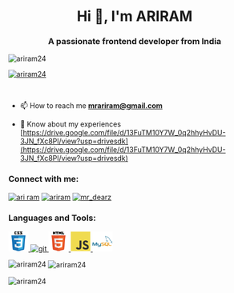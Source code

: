 <h1 align="center">Hi 👋, I'm ARIRAM</h1>
<h3 align="center">A passionate frontend developer from India</h3>

<p align="left"> <img src="https://komarev.com/ghpvc/?username=ariram24&label=Profile%20views&color=0e75b6&style=flat" alt="ariram24" /> </p>

<p align="left"> <a href="https://github.com/ryo-ma/github-profile-trophy"><img src="https://github-profile-trophy.vercel.app/?username=ariram24" alt="ariram24" /></a> </p>

<p align="left"> <a href="https://twitter.com/" target="blank"><img src="https://img.shields.io/twitter/follow/?logo=twitter&style=for-the-badge" alt="" /></a> </p>

- 📫 How to reach me **mrariram@gmail.com**

- 📄 Know about my experiences [https://drive.google.com/file/d/13FuTM10Y7W_0q2hhyHvDU-3JN_fXc8Pl/view?usp=drivesdk](https://drive.google.com/file/d/13FuTM10Y7W_0q2hhyHvDU-3JN_fXc8Pl/view?usp=drivesdk)

<h3 align="left">Connect with me:</h3>
<p align="left">
<a href="https://www.linkedin.com/in/ari-ram-32b4202b0?utm_source=share&utm_campaign=share_via&utm_content=profile&utm_medium=android_app" target="blank"><img align="center" src="https://raw.githubusercontent.com/rahuldkjain/github-profile-readme-generator/master/src/images/icons/Social/linked-in-alt.svg" alt="ari ram" height="30" width="40" /></a>
<a href="https://www.facebook.com/ari.ram.96199?mibextid=2JQ9oc" target="blank"><img align="center" src="https://raw.githubusercontent.com/rahuldkjain/github-profile-readme-generator/master/src/images/icons/Social/facebook.svg" alt="ariram" height="30" width="40" /></a>
<a href="https://www.instagram.com/mr_dearz?igsh=N294YTdmZG1pODlo" target="blank"><img align="center" src="https://raw.githubusercontent.com/rahuldkjain/github-profile-readme-generator/master/src/images/icons/Social/instagram.svg" alt="mr_dearz" height="30" width="40" /></a>
</p>

<h3 align="left">Languages and Tools:</h3>
<p align="left"> <a href="https://www.w3schools.com/css/" target="_blank" rel="noreferrer"> <img src="https://raw.githubusercontent.com/devicons/devicon/master/icons/css3/css3-original-wordmark.svg" alt="css3" width="40" height="40"/> </a> <a href="https://git-scm.com/" target="_blank" rel="noreferrer"> <img src="https://www.vectorlogo.zone/logos/git-scm/git-scm-icon.svg" alt="git" width="40" height="40"/> </a> <a href="https://www.w3.org/html/" target="_blank" rel="noreferrer"> <img src="https://raw.githubusercontent.com/devicons/devicon/master/icons/html5/html5-original-wordmark.svg" alt="html5" width="40" height="40"/> </a> <a href="https://developer.mozilla.org/en-US/docs/Web/JavaScript" target="_blank" rel="noreferrer"> <img src="https://raw.githubusercontent.com/devicons/devicon/master/icons/javascript/javascript-original.svg" alt="javascript" width="40" height="40"/> </a> <a href="https://www.mysql.com/" target="_blank" rel="noreferrer"> <img src="https://raw.githubusercontent.com/devicons/devicon/master/icons/mysql/mysql-original-wordmark.svg" alt="mysql" width="40" height="40"/> </a> </p>

<p><img align="left" src="https://github-readme-stats.vercel.app/api/top-langs?username=ariram24&show_icons=true&locale=en&layout=compact" alt="ariram24" /></p>

<p>&nbsp;<img align="center" src="https://github-readme-stats.vercel.app/api?username=ariram24&show_icons=true&locale=en" alt="ariram24" /></p>

<p><img align="center" src="https://github-readme-streak-stats.herokuapp.com/?user=ariram24&" alt="ariram24" /></p>
